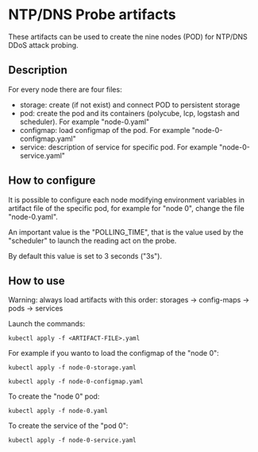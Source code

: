 # NTP/DNS Probe artifacts

These artifacts can be used to create the nine nodes (POD) for NTP/DNS DDoS attack probing.


## Description

For every node there are four files:
* storage: create (if not exist) and connect POD to persistent storage
* pod: create the pod and its containers (polycube, lcp, logstash and scheduler). For example "node-0.yaml"
* configmap: load configmap of the pod. For example "node-0-configmap.yaml"
* service: description of service for specific pod. For example "node-0-service.yaml"


## How to configure

It is possible to configure each node modifying environment variables in artifact file of the specific pod, for example for "node 0", change the file "node-0.yaml".

An important value is the "POLLING_TIME", that is the value used by the "scheduler" to launch the reading act on the probe.

By default this value is set to 3 seconds ("3s").


## How to use

Warning: always load artifacts with this order: storages -> config-maps -> pods -> services

Launch the commands:
```
kubectl apply -f <ARTIFACT-FILE>.yaml
```

For example if you wanto to load the configmap of the "node 0":
```
kubectl apply -f node-0-storage.yaml
```

```
kubectl apply -f node-0-configmap.yaml
```

To create the "node 0" pod:
```
kubectl apply -f node-0.yaml
```

To create the service of the "pod 0":
```
kubectl apply -f node-0-service.yaml
```


